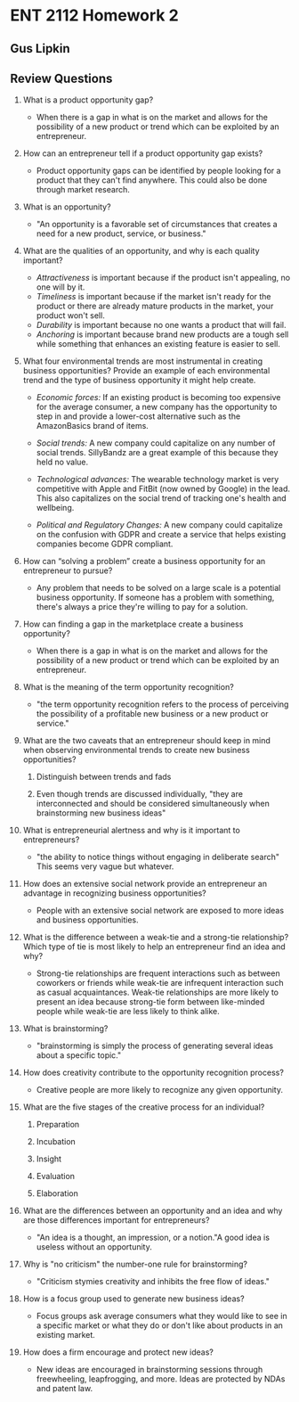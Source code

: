 # ENT 2112 Homework 2

## Gus Lipkin

## Review Questions

1. What is a product opportunity gap?
   
   - When there is a gap in what is on the market and allows for the possibility of a new product or trend which can be exploited by an entrepreneur.

2. How can an entrepreneur tell if a product opportunity gap exists?
   
   - Product opportunity gaps can be identified by people looking for a product that they can't find anywhere. This could also be done through market research.

3. What is an opportunity?  
   
   - "An opportunity is a favorable set of circumstances that creates
     a need for a new product, service, or business."

4. What are the qualities of an opportunity, and why is each quality important?
   
   - *Attractiveness* is important because if the product isn't appealing, no one will by it.
   - *Timeliness* is important because if the market isn't ready for the product or there are already mature products in the market, your product won't sell.
   - *Durability* is important because no one wants a product that will fail.
   - *Anchoring* is important because brand new products are a tough sell while something that enhances an existing feature is easier to sell.

5. What four environmental trends are most instrumental in creating business opportunities? Provide an example of each environmental trend and the type of business opportunity it might help create.
   
   - *Economic forces:* If an existing product is becoming too expensive for the average consumer, a new company has the opportunity to step in and provide a lower-cost alternative such as the AmazonBasics brand of items.
   
   - *Social trends:* A new company could capitalize on any number of social trends. SillyBandz are a great example of this because they held no value.
   
   - *Technological advances:*  The wearable technology market is very competitive with Apple and FitBit (now owned by Google) in the lead. This also capitalizes on the social trend of tracking one's health and wellbeing.
   
   - *Political and Regulatory Changes:* A new company could capitalize on the confusion with GDPR and create a service that helps existing companies become GDPR compliant.

6. How can “solving a problem” create a business opportunity for an entrepreneur to pursue?
   
   - Any problem that needs to be solved on a large scale is a potential business opportunity. If someone has a problem with something, there's always a price they're willing to pay for a solution.

7. How can finding a gap in the marketplace create a business opportunity?
   
   - When there is a gap in what is on the market and allows for the possibility of a new product or trend which can be exploited by an entrepreneur.

8. What is the meaning of the term opportunity recognition?
   
   - "the term opportunity recognition refers to the process of perceiving the possibility of a profitable new business or a new product or service."

9. What are the two caveats that an entrepreneur should keep in mind when observing environmental trends to create new business opportunities?
   
   1. Distinguish between trends and fads
   
   2. Even though trends are discussed individually, "they are interconnected and should be considered simultaneously when brainstorming new business ideas"

10. What is entrepreneurial alertness and why is it important to entrepreneurs?
    
    - "the ability to notice things without engaging in deliberate search"
      This seems very vague but whatever.

11. How does an extensive social network provide an entrepreneur an advantage in recognizing business opportunities?
    
    - People with an extensive social network are exposed to more ideas and business opportunities.

12. What is the difference between a weak-tie and a strong-tie relationship? Which type of tie is most likely to help an entrepreneur find an idea and why?
    
    - Strong-tie relationships are frequent interactions such as between coworkers or friends while weak-tie are infrequent interaction such as casual acquaintances. Weak-tie relationships are more likely to present an idea because strong-tie form between like-minded people while weak-tie are less likely to think alike.

13. What is brainstorming?
    
    - "brainstorming is simply the process of generating several ideas about
      a specific topic."

14. How does creativity contribute to the opportunity recognition process?
    
    - Creative people are more likely to recognize any given opportunity.

15. What are the five stages of the creative process for an individual?
    
    1. Preparation
    
    2. Incubation
    
    3. Insight
    
    4. Evaluation
    
    5. Elaboration

16. What are the differences between an opportunity and an idea and why are those differences important for entrepreneurs?
    
    - "An idea is a thought, an impression, or a notion."A good idea is useless without an opportunity. 

17. Why is "no criticism" the number-one rule for brainstorming?
    
    - "Criticism stymies creativity and inhibits the free flow of ideas."

18. How is a focus group used to generate new business ideas?
    
    - Focus groups ask average consumers what they would like to see in a specific market or what they do or don't like about products in an existing market.

19. How does a firm encourage and protect new ideas?
    
    - New ideas are encouraged in brainstorming sessions through freewheeling, leapfrogging, and more. Ideas are protected by NDAs and patent law.


